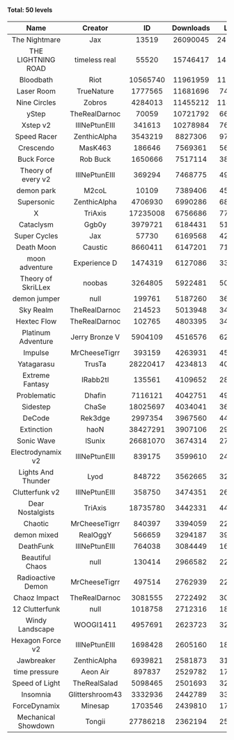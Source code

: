 #### Total: 50 levels

| Name | Creator | ID | Downloads | Likes |
|:---:|:---:|:---:|:---:|:---:|
| The Nightmare | Jax | 13519 | 26090045 | 2419623
| THE LIGHTNING ROAD | timeless real | 55520 | 15746417 | 1438688
| Bloodbath | Riot | 10565740 | 11961959 | 1115908
| Laser Room | TrueNature | 1777565 | 11681696 | 745333
| Nine Circles | Zobros | 4284013 | 11455212 | 1185256
| yStep | TheRealDarnoc | 70059 | 10721792 | 667167
| Xstep v2 | IIINePtunEIII | 341613 | 10278984 | 764994
| Speed Racer | ZenthicAlpha | 3543219 | 8827306 | 974208
| Crescendo | MasK463 | 186646 | 7569361 | 566985
| Buck Force | Rob Buck | 1650666 | 7517114 | 387221
| Theory of every v2 | IIINePtunEIII | 369294 | 7468775 | 497857
| demon park | M2coL | 10109 | 7389406 | 451782
| Supersonic | ZenthicAlpha | 4706930 | 6990286 | 683266
| X | TriAxis | 17235008 | 6756686 | 770427
| Cataclysm | Ggb0y | 3979721 | 6184431 | 515055
| Super Cycles | Jax | 57730 | 6169568 | 425035
| Death Moon  | Caustic | 8660411 | 6147201 | 715063
| moon adventure | Experience D | 1474319 | 6127086 | 333952
| Theory of SkriLLex | noobas | 3264805 | 5922481 | 503512
| demon jumper | null | 199761 | 5187260 | 368272
| Sky Realm | TheRealDarnoc | 214523 | 5013948 | 347108
| Hextec Flow | TheRealDarnoc | 102765 | 4803395 | 344962
| Platinum Adventure | Jerry Bronze V | 5904109 | 4516576 | 629845
| Impulse | MrCheeseTigrr | 393159 | 4263931 | 457916
| Yatagarasu  | TrusTa | 28220417 | 4234813 | 405857
| Extreme Fantasy | IRabb2tI | 135561 | 4109652 | 287686
| Problematic | Dhafin | 7116121 | 4042751 | 490782
| Sidestep | ChaSe | 18025697 | 4034041 | 364241
| DeCode | Rek3dge | 2997354 | 3967560 | 446064
| Extinction | haoN | 38427291 | 3907106 | 297151
| Sonic Wave | lSunix | 26681070 | 3674314 | 271856
| Electrodynamix v2 | IIINePtunEIII | 839175 | 3599610 | 248749
| Lights And Thunder | Lyod | 848722 | 3562665 | 323125
| Clutterfunk v2 | IIINePtunEIII | 358750 | 3474351 | 267843
| Dear Nostalgists | TriAxis | 18735780 | 3442331 | 442426
| Chaotic | MrCheeseTigrr | 840397 | 3394059 | 223447
| demon mixed | RealOggY | 566659 | 3294187 | 392846
| DeathFunk | IIINePtunEIII | 764038 | 3084449 | 160832
| Beautiful Chaos | null | 130414 | 2966582 | 224352
| Radioactive Demon | MrCheeseTigrr | 497514 | 2762939 | 224765
| Chaoz Impact | TheRealDarnoc | 3081555 | 2722492 | 309179
| 12 Clutterfunk | null | 1018758 | 2712316 | 186237
| Windy Landscape | WOOGI1411 | 4957691 | 2623723 | 325150
| Hexagon Force v2 | IIINePtunEIII | 1698428 | 2605160 | 181320
| Jawbreaker | ZenthicAlpha | 6939821 | 2581873 | 319086
| time pressure | Aeon Air | 897837 | 2529782 | 174351
| Speed of Light | TheRealSalad | 5098465 | 2501693 | 322403
| Insomnia | Glittershroom43 | 3332936 | 2442789 | 333058
| ForceDynamix | Minesap | 1703546 | 2439810 | 170117
| Mechanical Showdown | Tongii | 27786218 | 2362194 | 257841
